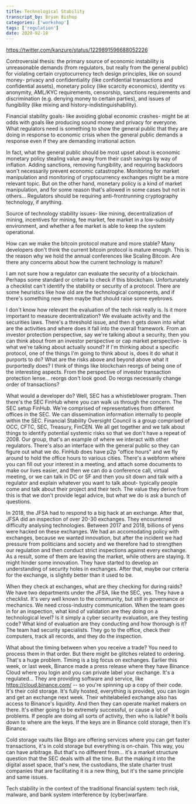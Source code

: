```yaml
---
title: Technological Stability
transcript_by: Bryan Bishop
categories: ['workshop']
tags: ['regulation']
date: 2020-02-18
---
```


<https://twitter.com/kanzure/status/1229891596688052226>

Controversial thesis: the primary source of economic instability is unreasonable demands (from regulators, but really from the general public) for violating certain cryptocurrency tech design principles, like on sound money- privacy and confidentiality (like confidential transactions and confidential assets), monetary policy (like scarcity economics), identity vs anonymity, AML/KYC requirements, censorship, sanctions requirements and discrimination (e.g. denying money to certain parties), and issues of fungibility (like mixing and history-indistinguishability).

Financial stability goals- like avoiding global economic crashes- might be at odds with goals like producing sound money and privacy for everyone. What regulators need is something to show the general public that they are doing in response to economic crisis when the general public demands a response even if they are demanding irrational action.

In fact, what the general public should be most upset about is economic monetary policy stealing value away from their cash savings by way of inflation. Adding sanctions, removing fungibility, and requiring backdoors won't necessarily prevent economic catastrophe. Monitoring for market manipulation and monitoring of cryptocurrency exchanges might be a more relevant topic. But on the other hand, monetary policy is a kind of market manipulation, and for some reason that's allowed in some cases but not in others... Regulators should be requiring anti-frontrunning cryptography technology, if anything.

Source of technology stability issues- like mining, decentralization of mining, incentives for mining, fee market, fee market in a low-subsidy environment, and whether a fee market is able to keep the system operational.

How can we make the bitcoin protocol mature and more stable? Many developers don't think the current bitcoin protocol is mature enough. This is the reason why we hold the annual conferences like Scaling Bitcoin. Are there any concerns about how the current technology is mature?

I am not sure how a regulator can evaluate the security of a blockchain. Perhaps some standard or criteria to check if this blockchain. Unfortunately a checklist can't identify the stability or security of a protocol. There are some heuristics like how old are the technological components, and if there's something new then maybe that should raise some eyebrows.

I don't know how relevant the evaluation of the tech risk really is. Is it more important to measure decentralization? We evaluate activity and the securities laws. There's a threshold issue, and then it gets down into what are the activities and where does it fall into the overall framework. From an investor protection perspective, say we're talking about a security, then you can think about from an investor perspective or cap market perspective- is what we're talking about actually sound? If I'm thinking about a specific protocol, one of the things I'm going to think about is, does it do what it purports to do? What are the risks above and beyond above what it purportedly does? I think of things like blockchain reorgs of being one of the interesting aspects. From the perspective of investor transaction protection lense... reorgs don't look good. Do reorgs necessarily change order of transactions?

What would a developer do? Well, SEC has a whistleblower program. Then there's the SEC FinHub where you can walk us through the concern. The SEC setup FinHub. We're comprised of representatives from different offices in the SEC. We can dissemination information internally to people within the SEC. Financial Stability Oversight Council is a group comprised of OCC, CFTC, SEC, Treasury, FinCEN. We all get together and we talk about things to identify potential systemic risks so that we don't have a repeat of 2008. Our group, that's an example of where we interact with other regulators. There's also an interface with the general public so they can figure out what we do. FinHub does have p2p "office hours" and we fly around to hold the office hours to various cities. There's a webform where you can fill out your interest in a meeting, and attach some documents to make our lives easier, and then we can do a conference call, virtual meeting, or we can talk in DC or SF and then you sit down and talk with a regulator and explain whatever you want to talk about- typically people come and talk about their project and their tech. The value they derive from this is that we don't provide legal advice, but what we do is ask a bunch of questions.

In 2018, the JFSA had to respond to a big hack at an exchange. After that, JFSA did an inspection of over 20-30 exchanges. They encountered difficulty analysing technologies. Between 2017 and 2018, billions of yens were hacked on these exchanges. We had an accomodating policy with exchanges, because we wanted innovation, but after the incident we had pressure from politicians and society and we therefore had to strengthen our regulation and then conduct strict inspections against every exchange. As a result, some of them are leaving the market, while others are staying. It might hinder some innovation. They have started to develop an understanding of security holes in exchanges. After that, maybe our criteria for the exchange, is slightly better than it used to be.

When they check at exchanges, what are they checking for during raids? We have two departments under the JFSA, like the SEC, yes. They have a checklist. It's very well known to the community, but still in governance or mechanics. We need cross-industry communication. When the team goes in for an inspection, what kind of validation are they doing on a technological level? Is it simply a cyber security evaluation, are they testing code? What kind of evaluation are they conducting and how thorough is it? The team had security specialists. They go to the office, check their computers, track all records, and they do the inspection.

What about the timing between when you receive a trade? You need to process them in that order. But there might be glitches related to ordering. That's a huge problem. Timing is a big focus on exchanges. Earlier this week, or last week, Binance made a press release where they have Binance Cloud where you login and you can private label your exchange. It's a regulated... They are providing software and service, like <https://cloud.binance.com/> -- so you're spinning up a copy of their code. It's their cold storage. It's fully hosted, everything is provided, you can login and get an exchange next week. Their whitelabeled exchange also has access to Binance's liquidity. And then they can operate market makers on there. It's either going to be extremely successful, or cause a lot of problems. If people are doing all sorts of activity, then who is liable? It boils down to where are the keys. If the keys are in Binance cold storage, then it's Binance.

Cold storage vaults like Bitgo are offering services where you can get faster transactions, it's in cold storage but everything is on-chain. This way, you can have arbitrage. But that's no different from... it's a market structure question that the SEC deals with all the time. But the making it into the digital asset space, that's new, the custodians, the state charter trust companies that are facilitating it is a new thing, but it's the same principle and same issues.

Tech stability in the context of the traditional financial system: tech risk, malware, and bank system interference by (cyber)warfare.

